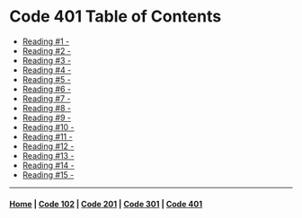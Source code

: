 # Code 401 Table of Contents

  - [Reading #1 - ]()
  - [Reading #2 - ]()
  - [Reading #3 - ]()
  - [Reading #4 - ]()
  - [Reading #5 - ]()
  - [Reading #6 - ]()
  - [Reading #7 - ]()
  - [Reading #8 - ]()
  - [Reading #9 - ]()
  - [Reading #10 - ]()
  - [Reading #11 - ]()
  - [Reading #12 - ]()
  - [Reading #13 - ]()
  - [Reading #14 - ]()
  - [Reading #15 - ]()

***
#### [Home](README.md) | [Code 102](102main.md) | [Code 201](201main.md) | [Code 301](301main.md) | [Code 401](401main.md)